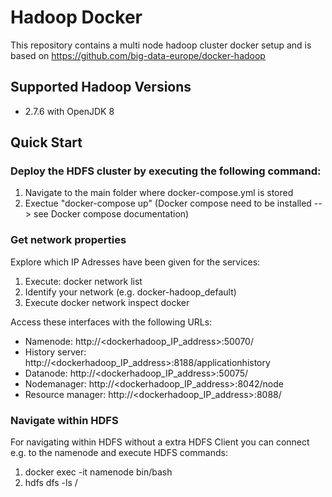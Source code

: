 # Hadoop Docker
This repository contains a multi node hadoop cluster docker setup and is based on https://github.com/big-data-europe/docker-hadoop

## Supported Hadoop Versions
* 2.7.6 with OpenJDK 8

## Quick Start

### Deploy the HDFS cluster by executing the following command:

1. Navigate to the main folder where docker-compose.yml is stored
2. Exectue "docker-compose up" (Docker compose need to be installed --> see Docker compose documentation)

### Get network properties
Explore which IP Adresses have been given for the services:

1. Execute: docker network list
2. Identify your network (e.g. docker-hadoop_default)
3. Execute docker network inspect docker

Access these interfaces with the following URLs:

* Namenode: http://<dockerhadoop_IP_address>:50070/
* History server: http://<dockerhadoop_IP_address>:8188/applicationhistory
* Datanode: http://<dockerhadoop_IP_address>:50075/
* Nodemanager: http://<dockerhadoop_IP_address>:8042/node
* Resource manager: http://<dockerhadoop_IP_address>:8088/

### Navigate within HDFS
For navigating within HDFS without a extra HDFS Client you can connect e.g. to the namenode and execute HDFS commands:

1. docker exec -it namenode bin/bash
2. hdfs dfs -ls /
